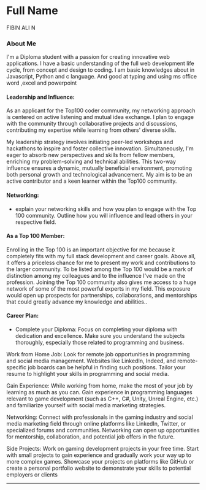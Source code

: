 # Full Name 
FIBIN ALI N
### About Me
I'm a Diploma student with a passion for creating innovative web applications. I have a basic understanding of the full web development life cycle, from concept and design to coding. I am basic knowledges about in Javascript, Python and c language.
And good at typing and using ms office word ,excel and powerpoint

#### Leadership and Influence:

As an applicant for the Top100 coder community, my networking approach is centered on active listening and mutual idea exchange. I plan to engage with the community through collaborative projects and discussions, contributing my expertise while learning from others' diverse skills.

My leadership strategy involves initiating peer-led workshops and hackathons to inspire and foster collective innovation. Simultaneously, I'm eager to absorb new perspectives and skills from fellow members, enriching my problem-solving and technical abilities. This two-way influence ensures a dynamic, mutually beneficial environment, promoting both personal growth and technological advancement. My aim is to be an active contributor and a keen learner within the Top100 community.

#### Networking:

- explain your networking skills and how you plan to engage with the Top 100 community. Outline how you will influence and lead others in your respective field.

#### As a Top 100 Member:

Enrolling in the Top 100 is an important objective for me because it completely fits with my full stack development and career goals. Above all, it offers a priceless chance for me to present my work and contributions to the larger community. To be listed among the Top 100 would be a mark of distinction among my colleagues and  to the influence I've made on the profession. Joining the Top 100 community also gives me access to a huge network of some of the most powerful experts in my field. This exposure would open up prospects for partnerships, collaborations, and mentorships that could greatly advance my knowledge and abilities..

#### Career Plan:

- Complete your Diploma: Focus on completing your diploma with dedication and excellence. Make sure you understand the subjects thoroughly, especially those related to programming and business.

Work from Home Job: Look for remote job opportunities in programming and social media management. Websites like LinkedIn, Indeed, and remote-specific job boards can be helpful in finding such positions. Tailor your resume to highlight your skills in programming and social media.

Gain Experience: While working from home, make the most of your job by learning as much as you can. Gain experience in programming languages relevant to game development (such as C++, C#, Unity, Unreal Engine, etc.) and familiarize yourself with social media marketing strategies.

Networking: Connect with professionals in the gaming industry and social media marketing field through online platforms like LinkedIn, Twitter, or specialized forums and communities. Networking can open up opportunities for mentorship, collaboration, and potential job offers in the future.

Side Projects: Work on gaming development projects in your free time. Start with small projects to gain experience and gradually work your way up to more complex games. Showcase your projects on platforms like GitHub or create a personal portfolio website to demonstrate your skills to potential employers or clients


---


